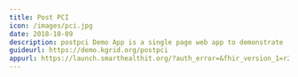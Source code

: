 ```yaml
---
title: Post PCI
icon: /images/pci.jpg
date: 2018-10-09
description: postpci Demo App is a single page web app to demonstrate
guideurl: https://demo.kgrid.org/postpci
appurl: https://launch.smarthealthit.org/?auth_error=&fhir_version_1=r2&fhir_version_2=r3&iss=&launch_ehr=1&launch_url=https%3A%2F%2Fdemo.kgrid.org%2Fpostpci%2Ffhir-app%2Flaunch.html&patient=&prov_skip_auth=1&provider=&pt_skip_auth=1&public_key=&sb=&sde=&sim_ehr=1&token_lifetime=15&user_pt=
---
```

